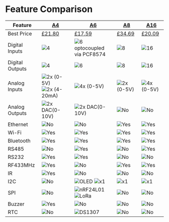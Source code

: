 
# Feature Comparison

| Feature  | [A4](https://www.kincony.com/kc868-a4-hardware-design-details.html) | [A6](https://www.kincony.com/kc868-a6-hardware-design-details.html) | [A8](https://www.kincony.com/kc868-a8-hardware-design-details.html) | [A16](https://www.kincony.com/esp32-board-16-channel-relay-hardware.html) |
| -------  | -- | -- | -- | --- |
| Best Price | [£21.80](https://www.aliexpress.com/item/1005002823617497.html)  | [£17.59](https://www.aliexpress.com/item/1005004246120574.html) | [£34.69](https://www.aliexpress.com/item/1005003336002666.html)   | [£20.09](https://www.aliexpress.com/item/1005007459041635.html)    |
| Digital Inputs | ![4](https://img.shields.io/badge/4x-green) | ![6 optocoupled via PCF8574](https://img.shields.io/badge/6x-green) | ![8](https://img.shields.io/badge/8x-green) | ![16](https://img.shields.io/badge/16x-green) | 
| Digital Outputs | ![4](https://img.shields.io/badge/4x&nbsp;relay-green)  | ![6](https://img.shields.io/badge/6x&nbsp;relay-green)  | ![8](https://img.shields.io/badge/8x&nbsp;relay-green)  | ![16](https://img.shields.io/badge/16x&nbsp;MOSFET-orange) |
| Analog Inputs | ![2x (0-5V)](https://img.shields.io/badge/2x&nbsp;0&ndash;5V-green) ![2x (4-20mA)](https://img.shields.io/badge/2x&nbsp;0&ndash;5V-green) | ![4x (0-5V)](https://img.shields.io/badge/4x&nbsp;0&ndash;5V-green) | ![2x (0-5V)](https://img.shields.io/badge/2x&nbsp;0&ndash;5V-green) | ![4x (0-5V)](https://img.shields.io/badge/4x&nbsp;0&ndash;5V-green) |
| Analog Outputs | ![2x DAC(0-10V)](https://img.shields.io/badge/2x&nbsp;<10V-green) | ![2x DAC(0-10V)](https://img.shields.io/badge/2x&nbsp;<10V-green) | ![No](https://img.shields.io/badge/no-black) | ![No](https://img.shields.io/badge/no-black) |
| Ethernet | ![No](https://img.shields.io/badge/n&#47;a-black) | ![No](https://img.shields.io/badge/n&#47;a-black) | ![Yes](https://img.shields.io/badge/Ethernet-green) | ![Yes](https://img.shields.io/badge/Ethernet-green)|
| Wi-Fi    | ![Yes](https://img.shields.io/badge/yes-green) | ![Yes](https://img.shields.io/badge/yes-green) | ![Yes](https://img.shields.io/badge/yes-green) | ![Yes](https://img.shields.io/badge/yes-green) |
| Bluetooth    | ![Yes](https://img.shields.io/badge/Bluetooth-green) | ![Yes](https://img.shields.io/badge/Bluetooth-green) | ![Yes](https://img.shields.io/badge/Bluetooth-green) | ![Yes](https://img.shields.io/badge/Bluetooth-green) |
| RS485 | ![No](https://img.shields.io/badge/n&#47;a-black) | ![Yes](https://img.shields.io/badge/RS485-green) | ![No](https://img.shields.io/badge/n&#47;a-black) | ![Yes](https://img.shields.io/badge/RS485-green) |
| RS232 | ![Yes](https://img.shields.io/badge/RS232-green) | ![Yes](https://img.shields.io/badge/RS232-green) | ![No](https://img.shields.io/badge/n&#47;a-black)  | ![No](https://img.shields.io/badge/n&#47;a-black)  |
| RF433MHz | ![Yes](https://img.shields.io/badge/RF433-green) |  ![No](https://img.shields.io/badge/n&#47;a-black) | ![Yes](https://img.shields.io/badge/RF433-green) | ![Yes](https://img.shields.io/badge/RF433-green) |
| IR | ![Yes](https://img.shields.io/badge/IR-green) | ![No](https://img.shields.io/badge/n&#47;a-black) |  ![No](https://img.shields.io/badge/n&#47;a-black) |  ![No](https://img.shields.io/badge/n&#47;a-black)|
| I2C | ![No](https://img.shields.io/badge/no-black) | ![OLED](https://img.shields.io/badge/OLED-green) ![x1](https://img.shields.io/badge/1x&nbsp;4pin$nbsp;header-green) | ![x1](https://img.shields.io/badge/1x&nbsp;4pin$nbsp;header-green) | ![x1](https://img.shields.io/badge/1x&nbsp;4pin$nbsp;header-green) |
| SPI | ![No](https://img.shields.io/badge/n&#47;a-black) | ![nRF24L01](https://img.shields.io/badge/nRF24L01-green) ![LoRa](https://img.shields.io/badge/LoRa-green)  |![No](https://img.shields.io/badge/n&#47;a-black) |![No](https://img.shields.io/badge/n&#47;a-black)|
| Buzzer | ![Yes](https://img.shields.io/badge/Buzzer-green)  | ![No](https://img.shields.io/badge/n&#47;a-black) | ![No](https://img.shields.io/badge/n&#47;a-black) | ![No](https://img.shields.io/badge/n&#47;a-black) |
| RTC | ![No](https://img.shields.io/badge/no-black) | ![DS1307](https://img.shields.io/badge/DS1307-green)  | ![No](https://img.shields.io/badge/no-black) | ![No](https://img.shields.io/badge/no-black) |

